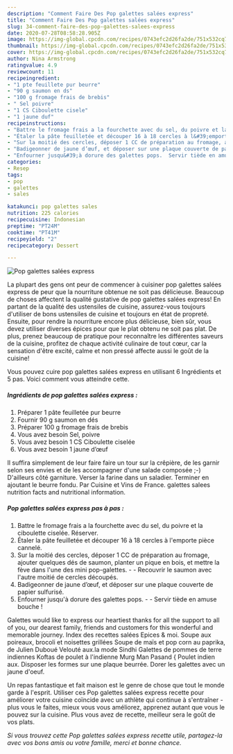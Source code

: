 ```yaml
---
description: "Comment Faire Des Pop galettes salées express"
title: "Comment Faire Des Pop galettes salées express"
slug: 34-comment-faire-des-pop-galettes-salees-express
date: 2020-07-28T08:58:28.905Z
image: https://img-global.cpcdn.com/recipes/0743efc2d26fa2de/751x532cq70/pop-galettes-salees-express-photo-principale-de-la-recette.jpg
thumbnail: https://img-global.cpcdn.com/recipes/0743efc2d26fa2de/751x532cq70/pop-galettes-salees-express-photo-principale-de-la-recette.jpg
cover: https://img-global.cpcdn.com/recipes/0743efc2d26fa2de/751x532cq70/pop-galettes-salees-express-photo-principale-de-la-recette.jpg
author: Nina Armstrong
ratingvalue: 4.9
reviewcount: 11
recipeingredient:
- "1 pte feuillete pur beurre"
- "90 g saumon en ds"
- "100 g fromage frais de brebis"
- " Sel poivre"
- "1 CS Ciboulette cisele"
- "1 jaune duf"
recipeinstructions:
- "Battre le fromage frais a la fourchette avec du sel, du poivre et la ciboulette ciselée. Réserver."
- "Étaler la pâte feuilletée et découper 16 à 18 cercles à l&#39;emporte pièce cannelé."
- "Sur la moitié des cercles, déposer 1 CC de préparation au fromage, ajouter quelques dés de saumon, planter un pique en bois, et mettre la fève dans l&#39;une des mini pop-galettes.  Recouvrir le saumon avec l&#39;autre moitié de cercles découpés."
- "Badigeonner de jaune d’œuf, et déposer sur une plaque couverte de papier sulfurisé."
- "Enfourner jusqu&#39;à dorure des galettes pops.  Servir tiède en amuse bouche !"
categories:
- Resep
tags:
- pop
- galettes
- sales

katakunci: pop galettes sales 
nutrition: 225 calories
recipecuisine: Indonesian
preptime: "PT24M"
cooktime: "PT41M"
recipeyield: "2"
recipecategory: Dessert

---
```



![Pop galettes salées express](https://img-global.cpcdn.com/recipes/0743efc2d26fa2de/751x532cq70/pop-galettes-salees-express-photo-principale-de-la-recette.jpg)

La plupart des gens ont peur de commencer à cuisiner pop galettes salées express de peur que la nourriture obtenue ne soit pas délicieuse. Beaucoup de choses affectent la qualité gustative de pop galettes salées express! En partant de la qualité des ustensiles de cuisine, assurez-vous toujours d'utiliser de bons ustensiles de cuisine et toujours en état de propreté. Ensuite, pour rendre la nourriture encore plus délicieuse, bien sûr, vous devez utiliser diverses épices pour que le plat obtenu ne soit pas plat. De plus, prenez beaucoup de pratique pour reconnaître les différentes saveurs de la cuisine, profitez de chaque activité culinaire de tout cœur, car la sensation d'être excité, calme et non pressé affecte aussi le goût de la cuisine!

<!--inarticleads1-->

Vous pouvez cuire pop galettes salées express en utilisant 6 Ingrédients et 5 pas. Voici comment vous atteindre cette.

##### Ingrédients de pop galettes salées express :

1. Préparer 1 pâte feuilletée pur beurre
1. Fournir 90 g saumon en dés
1. Préparer 100 g fromage frais de brebis
1. Vous avez besoin  Sel, poivre
1. Vous avez besoin 1 CS Ciboulette ciselée
1. Vous avez besoin 1 jaune d’œuf


Il suffira simplement de leur faire faire un tour sur la crêpière, de les garnir selon ses envies et de les accompagner d&#39;une salade composée ;-) D&#39;ailleurs côté garniture. Verser la farine dans un saladier. Terminer en ajoutant le beurre fondu. Par Cuisine et Vins de France. galettes salees nutrition facts and nutritional information. 

<!--inarticleads2-->

##### Pop galettes salées express pas à pas :

1. Battre le fromage frais a la fourchette avec du sel, du poivre et la ciboulette ciselée. Réserver.
1. Étaler la pâte feuilletée et découper 16 à 18 cercles à l&#39;emporte pièce cannelé.
1. Sur la moitié des cercles, déposer 1 CC de préparation au fromage, ajouter quelques dés de saumon, planter un pique en bois, et mettre la fève dans l&#39;une des mini pop-galettes. -  - Recouvrir le saumon avec l&#39;autre moitié de cercles découpés.
1. Badigeonner de jaune d’œuf, et déposer sur une plaque couverte de papier sulfurisé.
1. Enfourner jusqu&#39;à dorure des galettes pops. -  - Servir tiède en amuse bouche !


Galettes would like to express our heartiest thanks for all the support to all of you, our dearest family, friends and customers for this wonderful and memorable journey. Index des recettes salées Epices &amp; moi. Soupe aux poireaux, brocoli et noisettes grillées Soupe de maïs et pop corn au paprika, de Julien Duboué Velouté aux.la mode Sindhi Galettes de pommes de terre indiennes Koftas de poulet à l&#39;indienne Murg Man Pasand { Poulet indien aux. Disposer les formes sur une plaque beurrée. Dorer les galettes avec un jaune d&#39;oeuf. 

<!--inarticleads1-->

<p>
Un repas fantastique et fait maison est le genre de chose que tout le monde garde à l'esprit. Utiliser ces Pop galettes salées express recette pour améliorer votre cuisine coïncide avec un athlète qui continue à s'entraîner - plus vous le faites, mieux vous vous améliorez, apprenez autant que vous le pouvez sur la cuisine. Plus vous avez de recette, meilleur sera le goût de vos plats.
</p>

<p>
<i>Si vous trouvez cette Pop galettes salées express recette utile, partagez-la avec vos bons amis ou votre famille, merci et bonne chance.</i>
</p>
